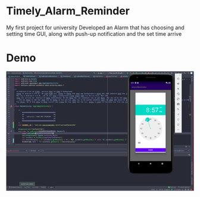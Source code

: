 # Timely_Alarm_Reminder
My first project for university
Developed an Alarm that has choosing and setting time GUI, along with push-up notification and the set time arrive
# Demo
![Timely_Alarm](demo/alarm.png)
